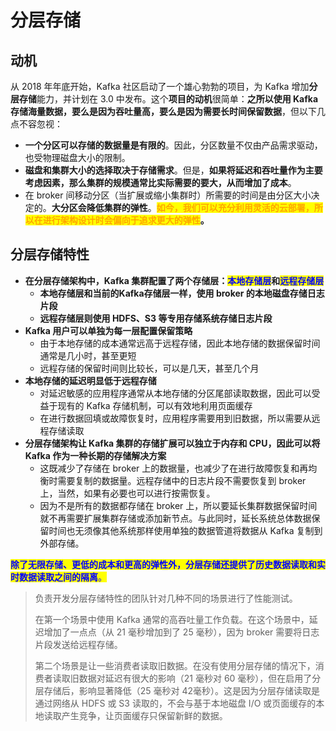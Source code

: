 # 分层存储

## 动机

从 2018 年年底开始，Kafka 社区启动了一个雄心勃勃的项目，为 Kafka 增加**分层存储**能力，并计划在 3.0 中发布。这个**项目的动机**很简单：**之所以使用 Kafka 存储海量数据，要么是因为吞吐量高，要么是因为需要长时间保留数据**，但以下几点不容忽视：

* **一个分区可以存储的数据量是有限的**。因此，分区数量不仅由产品需求驱动，也受物理磁盘大小的限制。
* **磁盘和集群大小的选择取决于存储需求**。但是，**如果将延迟和吞吐量作为主要考虑因素，那么集群的规模通常比实际需要的要大，从而增加了成本**。
* 在 broker 间移动分区（当扩展或缩小集群时）所需要的时间是由分区大小决定的。**大分区会降低集群的弹性**。<mark style="color:orange;">**如今，我们可以充分利用灵活的云部署，所以在进行架构设计时会偏向于追求更大的弹性**</mark>**。**

## **分层存储特性**

* **在分层存储架构中，Kafka 集群配置了两个存储层：**<mark style="color:blue;">**本地存储层**</mark>**和**<mark style="color:blue;">**远程存储层**</mark>
  * **本地存储层和当前的Kafka存储层一样，使用 broker 的本地磁盘存储日志片段**
  * **远程存储层则使用 HDFS、S3 等专用存储系统存储日志片段**
* **Kafka 用户可以单独为每一层配置保留策略**
  * 由于本地存储的成本通常远高于远程存储，因此本地存储的数据保留时间通常是几小时，甚至更短
  * 远程存储的保留时间则比较长，可以是几天，甚至几个月
* **本地存储的延迟明显低于远程存储**
  * 对延迟敏感的应用程序通常从本地存储的分区尾部读取数据，因此可以受益于现有的 Kafka 存储机制，可以有效地利用页面缓存
  * 在进行数据回填或故障恢复时，应用程序需要用到旧数据，所以需要从远程存储读取
* **分层存储架构让 Kafka 集群的存储扩展可以独立于内存和 CPU，因此可以将 Kafka 作为一种长期的存储解决方案**
  * 这既减少了存储在 broker 上的数据量，也减少了在进行故障恢复和再均衡时需要复制的数据量。远程存储中的日志片段不需要恢复到 broker 上，当然，如果有必要也可以进行按需恢复。
  * 因为不是所有的数据都存储在 broker 上，所以要延长集群数据保留时间就不再需要扩展集群存储或添加新节点。与此同时，延长系统总体数据保留时间也无须像其他系统那样使用单独的数据管道将数据从 Kafka 复制到外部存储。

<mark style="color:blue;">**除了无限存储、更低的成本和更高的弹性外，分层存储还提供了历史数据读取和实时数据读取之间的隔离**</mark><mark style="color:blue;">。</mark>

> 负责开发分层存储特性的团队针对几种不同的场景进行了性能测试。
>
> 在第一个场景中使用 Kafka 通常的高吞吐量工作负载。在这个场景中，延迟增加了一点点（从 21 毫秒增加到了 25 毫秒），因为 broker 需要将日志片段发送给远程存储。
>
> 第二个场景是让一些消费者读取旧数据。在没有使用分层存储的情况下，消费者读取旧数据对延迟有很大的影响（21 毫秒对 60 毫秒），但在启用了分层存储后，影响显著降低（25 毫秒对 42毫秒）。这是因为分层存储读取是通过网络从 HDFS 或 S3 读取的，不会与基于本地磁盘 I/O 或页面缓存的本地读取产生竞争，让页面缓存只保留新鲜的数据。
